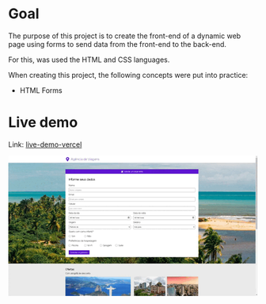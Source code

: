 # Goal
 
The purpose of this project is to create the front-end of a dynamic web page using forms to send data from the front-end to the back-end.

For this, was used the HTML and CSS languages.

When creating this project, the following concepts were put into practice:

<ul>
  <li>HTML Forms</li>
</ul>

# Live demo

Link: [live-demo-vercel](https://travel-agency-six-pi.vercel.app/)

<img src="./assets/travel-agency-gif.gif">